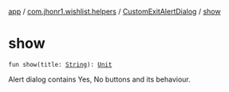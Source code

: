 [app](../../index.md) / [com.jhonr1.wishlist.helpers](../index.md) / [CustomExitAlertDialog](index.md) / [show](./show.md)

# show

`fun show(title: `[`String`](https://kotlinlang.org/api/latest/jvm/stdlib/kotlin/-string/index.html)`): `[`Unit`](https://kotlinlang.org/api/latest/jvm/stdlib/kotlin/-unit/index.html)

Alert dialog contains Yes, No buttons and its behaviour.

